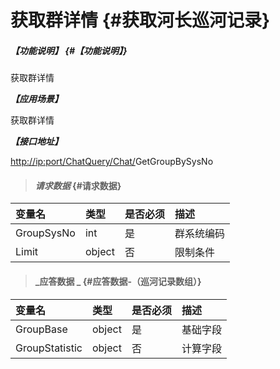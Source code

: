# 获取群详情 {#获取河长巡河记录}

##### _【功能说明】_ {#【功能说明】}

获取群详情

_**【应用场景】**_

获取群详情

_**【接口地址】**_

[http://ip:port/ChatQuery/Chat/](http://ip:port/HMQuery/PatrolRiver/GetPatrolRivers)GetGroupBySysNo

> #### _请求数据_ {#请求数据}

| 变量名 | 类型 | 是否必须 | 描述 |
| :--- | :--- | :--- | :--- |
| GroupSysNo | int | 是 | 群系统编码 |
| Limit | object | 否 | 限制条件 |

> #### _应答数据 _ {#应答数据-（巡河记录数组）}

| 变量名 | 类型 | 是否必须 | 描述 |
| :--- | :--- | :--- | :--- |
| GroupBase | object | 是 | 基础字段 |
| GroupStatistic | object | 否 | 计算字段 |



